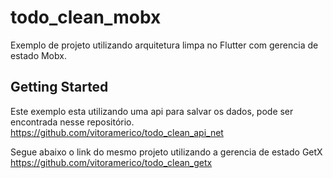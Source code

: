 # todo_clean_mobx

Exemplo de projeto utilizando arquitetura limpa no Flutter com gerencia de estado Mobx.

## Getting Started

Este exemplo esta utilizando uma api para salvar os dados, pode ser encontrada nesse repositório.
https://github.com/vitoramerico/todo_clean_api_net

Segue abaixo o link do mesmo projeto utilizando a gerencia de estado GetX
https://github.com/vitoramerico/todo_clean_getx